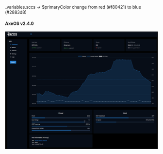 _variables.sccs -> $primaryColor change from red (#f80421) to blue (#2883d8)


#### AxeOS v2.4.0

<img src="https://github.com/matlen67/LuckMinerLV06/blob/main/image/axeos_v2.4.0_primarycolor_blue.png" width="512"> 
